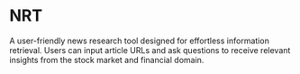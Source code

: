 # NRT
A user-friendly news research tool designed for effortless information retrieval. Users can input article URLs and ask questions to receive relevant insights from the stock market and financial domain.
